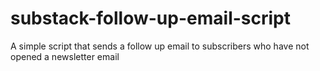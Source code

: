 # substack-follow-up-email-script
A simple script that sends a follow up email to subscribers who have not opened a newsletter email
